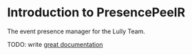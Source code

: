 # Introduction to PresencePeelR

The event presence manager for the Lully Team.

TODO: write [great documentation](http://jacobian.org/writing/what-to-write/)

